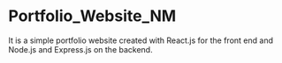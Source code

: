 # Portfolio_Website_NM

It is a simple portfolio website created with React.js for the front end and Node.js and Express.js on the backend.
